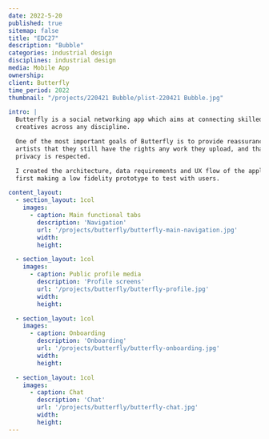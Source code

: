 ```yaml
---
date: 2022-5-20
published: true
sitemap: false
title: "EDC27"
description: "Bubble"
categories: industrial design
disciplines: industrial design
media: Mobile App
ownership:
client: Butterfly
time_period: 2022
thumbnail: "/projects/220421 Bubble/plist-220421 Bubble.jpg"

intro: |
  Butterfly is a social networking app which aims at connecting skilled
  creatives across any discipline.

  One of the most important goals of Butterfly is to provide reassurance to
  artists that they still have the rights any work they upload, and that their
  privacy is respected.

  I created the architecture, data requirements and UX flow of the application,
  first making a low fidelity prototype to test with users.

content_layout:
  - section_layout: 1col
    images:
      - caption: Main functional tabs
        description: 'Navigation'
        url: '/projects/butterfly/butterfly-main-navigation.jpg'
        width:
        height:

  - section_layout: 1col
    images:
      - caption: Public profile media
        description: 'Profile screens'
        url: '/projects/butterfly/butterfly-profile.jpg'
        width:
        height:

  - section_layout: 1col
    images:
      - caption: Onboarding
        description: 'Onboarding'
        url: '/projects/butterfly/butterfly-onboarding.jpg'
        width:
        height:

  - section_layout: 1col
    images:
      - caption: Chat
        description: 'Chat'
        url: '/projects/butterfly/butterfly-chat.jpg'
        width:
        height:
---
```

